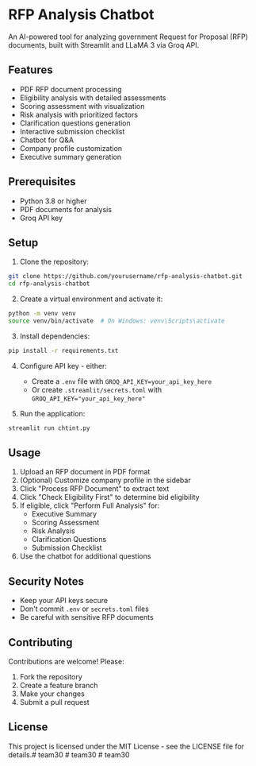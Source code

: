 # RFP Analysis Chatbot

An AI-powered tool for analyzing government Request for Proposal (RFP) documents, built with Streamlit and LLaMA 3 via Groq API.

## Features

- PDF RFP document processing
- Eligibility analysis with detailed assessments
- Scoring assessment with visualization
- Risk analysis with prioritized factors
- Clarification questions generation
- Interactive submission checklist
- Chatbot for Q&A
- Company profile customization
- Executive summary generation

## Prerequisites

- Python 3.8 or higher
- PDF documents for analysis
- Groq API key

## Setup

1. Clone the repository:
```bash
git clone https://github.com/yourusername/rfp-analysis-chatbot.git
cd rfp-analysis-chatbot
```

2. Create a virtual environment and activate it:
```bash
python -m venv venv
source venv/bin/activate  # On Windows: venv\Scripts\activate
```

3. Install dependencies:
```bash
pip install -r requirements.txt
```

4. Configure API key - either:
   - Create a `.env` file with `GROQ_API_KEY=your_api_key_here`
   - Or create `.streamlit/secrets.toml` with `GROQ_API_KEY="your_api_key_here"`

5. Run the application:
```bash
streamlit run chtint.py
```

## Usage

1. Upload an RFP document in PDF format
2. (Optional) Customize company profile in the sidebar
3. Click "Process RFP Document" to extract text
4. Click "Check Eligibility First" to determine bid eligibility 
5. If eligible, click "Perform Full Analysis" for:
   - Executive Summary
   - Scoring Assessment
   - Risk Analysis
   - Clarification Questions
   - Submission Checklist
6. Use the chatbot for additional questions

## Security Notes

- Keep your API keys secure
- Don't commit `.env` or `secrets.toml` files
- Be careful with sensitive RFP documents

## Contributing

Contributions are welcome! Please:

1. Fork the repository
2. Create a feature branch
3. Make your changes
4. Submit a pull request

## License

This project is licensed under the MIT License - see the LICENSE file for details.#   t e a m 3 0  
 #   t e a m 3 0  
 #   t e a m 3 0  
 